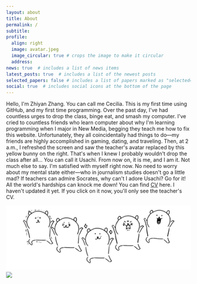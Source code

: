 ```yaml
---
layout: about
title: About
permalink: /
subtitle: 
profile:
  align: right
  image: avatar.jpeg
  image_circular: true # crops the image to make it circular
  address: 
news: true  # includes a list of news items
latest_posts: true  # includes a list of the newest posts
selected_papers: false # includes a list of papers marked as "selected={true}"
social: true  # includes social icons at the bottom of the page
---
```


Hello, I'm Zhiyan Zhang. You can call me Cecilia. This is my first time using GitHub, and my first time programming. Over the past day, I've had countless urges to drop the class, binge eat, and smash my computer. I've cried to countless friends who learn computer about why I'm learning programming when I major in New Media, begging they teach me how to fix this website. Unfortunately, they all coincidentally had things to do—my friends are highly accomplished in gaming, dating, and traveling. Then, at 2 a.m., I refreshed the screen and saw the teacher's avatar replaced by this yellow bunny on the right. That's when I knew I probably wouldn't drop the class after all... You can call it Usachi. From now on, it is me, and I am it. Not much else to say. I'm satisfied with myself right now. No need to worry about my mental state either—who in journalism studies doesn't go a little mad? If teachers can admire Socrates, why can't I adore Usachi? Go for it! All the world's hardships can knock me down! You can find [CV](cv/) here. I haven't updated it yet. If you click on it now, you'll only see the teacher's CV.

<img src="/assets/img/jumping bear.jpg" align = "middle" width = "800px">


<br>

<a href="https://github.com/SocratesClub/SocratesClub.github.io/edit/master/_pages/about.md">
  <img src="https://user-images.githubusercontent.com/543384/178952701-6e595809-3059-41d4-9d88-356a9b339445.png" width = "800" align="middle" />
</a>

<br>
